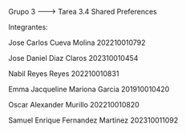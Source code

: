 Grupo 3 
---> Tarea 3.4 Shared Preferences

Integrantes:

Jose Carlos Cueva Molina 202210010792

Jose Daniel Diaz Claros 202310010454

Nabil Reyes Reyes 202210010831

Emma Jacqueline Mariona Garcia 201910010420

Oscar Alexander Murillo 202210010820

Samuel Enrique Fernandez Martinez 202310011092